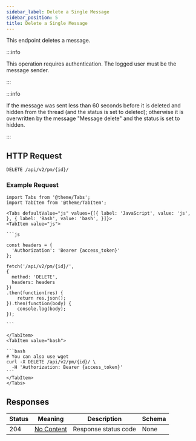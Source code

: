 ```yaml
---
sidebar_label: Delete a Single Message
sidebar_position: 5
title: Delete a Single Message
---
```


This endpoint deletes a message.


:::info

This operation requires authentication. The logged user must be the message sender.

:::

:::info

If the message was sent less than 60 seconds before it is deleted and hidden from the thread (and the status is set to deleted); otherwise it is overwritten by the message "Message delete" and the status is set to hidden.

:::


## HTTP Request

`DELETE /api/v2/pm/{id}/`



### Example Request

````mdx-code-block
import Tabs from '@theme/Tabs';
import TabItem from '@theme/TabItem';

<Tabs defaultValue="js" values={[{ label: 'JavaScript', value: 'js', }, { label: 'Bash', value: 'bash', }]}>
<TabItem value="js">

```js

const headers = {
  'Authorization': 'Bearer {access_token}'
};

fetch('/api/v2/pm/{id}/',
{
  method: 'DELETE',
  headers: headers
})
.then(function(res) {
    return res.json();
}).then(function(body) {
    console.log(body);
});

```

</TabItem>
<TabItem value="bash">

```bash
# You can also use wget
curl -X DELETE /api/v2/pm/{id}/ \
  -H 'Authorization: Bearer {access_token}'
```
</TabItem>
</Tabs>
````

## Responses

|Status|Meaning|Description|Schema|
|---|---|---|---|
|204|[No Content](https://tools.ietf.org/html/rfc7231#section-6.3.5)|Response status code|None|







